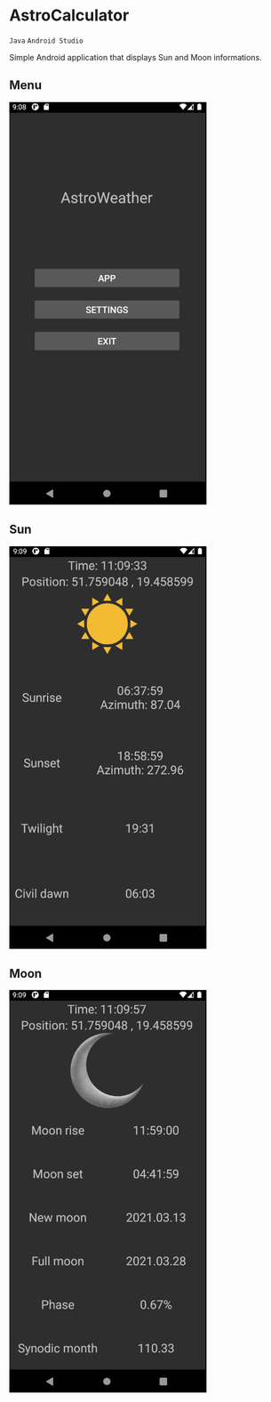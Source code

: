 # AstroCalculator

`Java` `Android Studio`

Simple Android application that displays Sun and Moon informations.

##                                                           Menu
![Alt text](Screenshots/menu.png "Menu")


##                                                           Sun
![Alt text](Screenshots/sun.png "Sun")


##                                                           Moon
![Alt text](Screenshots/moon.png "Moon")
